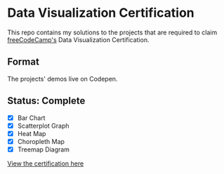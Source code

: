 # Data Visualization Certification
This repo contains my solutions to the projects that are required to claim [freeCodeCamp's](https://www.freecodecamp.org/) Data Visualization Certification.

## Format
The projects' demos live on Codepen.

## Status: Complete
- [x] Bar Chart
- [x] Scatterplot Graph
- [x] Heat Map
- [x] Choropleth Map
- [x] Treemap Diagram

[View the certification here](https://www.freecodecamp.org/certification/inasl/data-visualization)